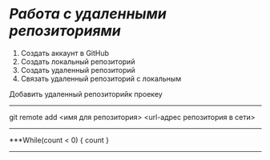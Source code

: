 # ***Работа с удаленными репозиториями***

1. Создать аккаунт в GitHub
2. Создать локальный репозиторий
3. Создать удаленный репозиторий
4. Связать удаленный репозиторий с локальным
 
Добавить удаленный репозиторийк проекеу
***
git remote add <имя для репозитория> <url-адрес репозитория в сети>
***
***While(count < 0)
{
count
}
***
